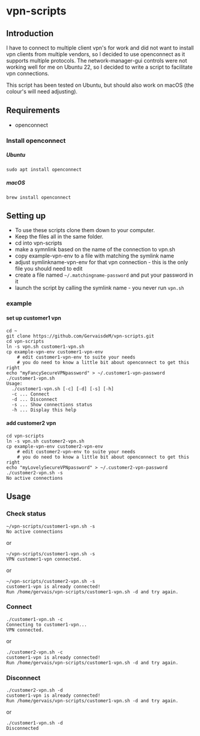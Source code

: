 # vpn-scripts

## Introduction
I have to connect to multiple client vpn's for work and did not want to install vpn clients from multiple vendors, so I decided to use openconnect as it supports multiple protocols. The network-manager-gui controls were not working well for me on Ubuntu 22, so I decided to write a script to facilitate vpn connections.

This script has been tested on Ubuntu, but should also work on macOS (the colour's will need adjusting).

## Requirements
* openconnect

### Install openconnect
##### Ubuntu
```
sudo apt install openconnect
```
##### macOS
```
brew install openconnect
```
## Setting up
* To use these scripts clone them down to your computer.
* Keep the files all in the same folder.
* cd into vpn-scripts
* make a symnlink based on the name of the connection to vpn.sh
* copy example-vpn-env to a file with matching the symlink name
* adjust symlinkname-vpn-env for that vpn connection - this is the only file you should need to edit
* create a file named `~/.matchingname-password` and put your password in it
* launch the script by calling the symlink name - you never run `vpn.sh`

### example
#### set up customer1 vpn

```
cd ~
git clone https://github.com/GervaisdeM/vpn-scripts.git
cd vpn-scripts
ln -s vpn.sh customer1-vpn.sh
cp example-vpn-env customer1-vpn-env
	# edit customer1-vpn-env to suite your needs
	# you do need to know a little bit about openconnect to get this right
echo "myFancySecureVPNpassword" > ~/.customer1-vpn-password
./customer1-vpn.sh
Usage:
  ./customer1-vpn.sh [-c] [-d] [-s] [-h]
  -c ... Connect
  -d ... Disconnect
  -s ... Show connections status
  -h ... Display this help
```
#### add customer2 vpn
```
cd vpn-scripts
ln -s vpn.sh customer2-vpn.sh
cp example-vpn-env customer2-vpn-env
	# edit customer2-vpn-env to suite your needs
	# you do need to know a little bit about openconnect to get this right
echo "myLovelySecureVPNpassword" > ~/.customer2-vpn-password
./customer2-vpn.sh -s
No active connections
```
## Usage
### Check status 

```
~/vpn-scripts/customer1-vpn.sh -s
No active connections
```
or
```
~/vpn-scripts/customer1-vpn.sh -s
VPN customer1-vpn connected.
```
or
```
~/vpn-scripts/customer2-vpn.sh -s
customer1-vpn is already connected!
Run /home/gervais/vpn-scripts/customer1-vpn.sh -d and try again.
```
### Connect
```
./customer1-vpn.sh -c
Connecting to customer1-vpn...
VPN connected.
```
or
```
./customer2-vpn.sh -c
customer1-vpn is already connected!
Run /home/gervais/vpn-scripts/customer1-vpn.sh -d and try again.
```
### Disconnect
```
./customer2-vpn.sh -d
customer1-vpn is already connected!
Run /home/gervais/vpn-scripts/customer1-vpn.sh -d and try again.
```
or
```
./customer1-vpn.sh -d
Disconnected
```
